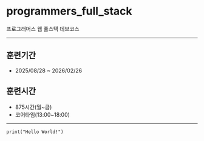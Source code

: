 # programmers_full_stack
프로그래머스 웹 풀스택 데브코스

---

## 훈련기간
- 2025/08/28 ~ 2026/02/26

## 훈련시간
- 875시간(월~금)
- 코어타임(13:00~18:00)

---
```
print("Hello World!")
```
